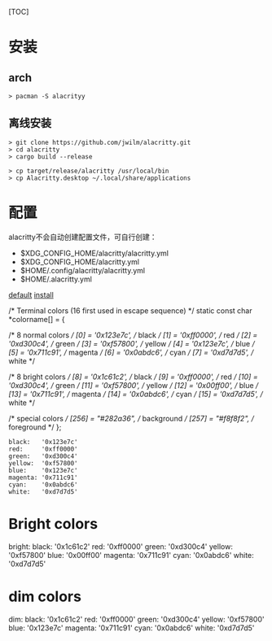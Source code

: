 [TOC]

# 安装
## arch
```
> pacman -S alacrityy
```
## 离线安装
```
> git clone https://github.com/jwilm/alacritty.git
> cd alacritty
> cargo build --release

> cp target/release/alacritty /usr/local/bin
> cp Alacritty.desktop ~/.local/share/applications
```

# 配置
alacritty不会自动创建配置文件，可自行创建：
+ $XDG_CONFIG_HOME/alacritty/alacritty.yml
+ $XDG_CONFIG_HOME/alacritty.yml
+ $HOME/.config/alacritty/alacritty.yml
+ $HOME/.alacritty.yml

[default](https://github.com/alacritty/alacritty/blob/master/alacritty.yml)
[install](https://github.com/alacritty/alacritty/blob/master/INSTALL.md#linux--windows)






/* Terminal colors (16 first used in escape sequence) */
static const char *colorname[] = {

  /* 8 normal colors */
  [0] = '0x123e7c', /* black   */
  [1] = '0xff0000', /* red     */
  [2] = '0xd300c4', /* green   */
  [3] = '0xf57800', /* yellow  */
  [4] = '0x123e7c', /* blue    */
  [5] = '0x711c91', /* magenta */
  [6] = '0x0abdc6', /* cyan    */
  [7] = '0xd7d7d5', /* white   */

  /* 8 bright colors */
  [8]  = '0x1c61c2', /* black   */
  [9]  = '0xff0000', /* red     */
  [10] = '0xd300c4', /* green   */
  [11] = '0xf57800', /* yellow  */
  [12] = '0x00ff00', /* blue    */
  [13] = '0x711c91', /* magenta */
  [14] = '0x0abdc6', /* cyan    */
  [15] = '0xd7d7d5', /* white   */

  /* special colors */
  [256] = "#282a36", /* background */
  [257] = "#f8f8f2", /* foreground */
};


    black:   '0x123e7c'
    red:     '0xff0000'
    green:   '0xd300c4'
    yellow:  '0xf57800'
    blue:    '0x123e7c'
    magenta: '0x711c91'
    cyan:    '0x0abdc6'
    white:   '0xd7d7d5'

  # Bright colors
  bright:
    black:   '0x1c61c2'
    red:     '0xff0000'
    green:   '0xd300c4'
    yellow:  '0xf57800'
    blue:    '0x00ff00'
    magenta: '0x711c91'
    cyan:    '0x0abdc6'
    white:   '0xd7d7d5'

  # dim colors
  dim:
    black:   '0x1c61c2'
    red:     '0xff0000'
    green:   '0xd300c4'
    yellow:  '0xf57800'
    blue:    '0x123e7c'
    magenta: '0x711c91'
    cyan:    '0x0abdc6'
    white:   '0xd7d7d5'
